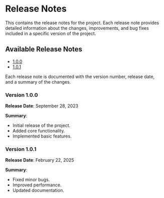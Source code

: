 # Release Notes

This contains the release notes for the project. Each release note provides detailed information about the changes, improvements, and bug fixes included in a specific version of the project.

## Available Release Notes

- [1.0.0](1.0.0.md)
- [1.0.1](1.0.1.md)

Each release note is documented with the version number, release date, and a summary of the changes.

### Version 1.0.0

**Release Date**: September 28, 2023

**Summary**:

- Initial release of the project.
- Added core functionality.
- Implemented basic features.

### Version 1.0.1

**Release Date**: February 22, 2025

**Summary**:

- Fixed minor bugs.
- Improved performance.
- Updated documentation.
